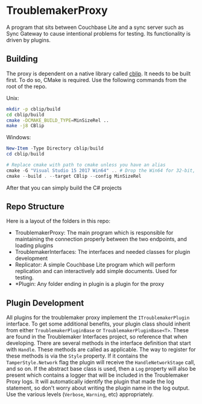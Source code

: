 # TroublemakerProxy
A program that sits between Couchbase Lite and a sync server such as Sync Gateway to cause intentional problems for testing.  Its functionality is driven by plugins.

## Building

The proxy is dependent on a native library called [cblip](https://github.com/couchbaselabs/cblip).  It needs to be built first.  To do so, CMake is required.  Use the following commands from the root of the repo.

Unix:
```sh
mkdir -p cblip/build
cd cblip/build
cmake -DCMAKE_BUILD_TYPE=MinSizeRel ..
make -j8 CBlip
```

Windows:
```powershell
New-Item -Type Directory cblip/build
cd cblip/build

# Replace cmake with path to cmake unless you have an alias
cmake -G "Visual Studio 15 2017 Win64" .. # Drop the Win64 for 32-bit, or change to a different VS version if desired
cmake --build . --target CBlip --config MinSizeRel
```

After that you can simply build the C# projects

## Repo Structure

Here is a layout of the folders in this repo:

- TroublemakerProxy: The main program which is responsible for maintaining the connection properly between the two endpoints, and loading plugins
- TroublemakerInterfaces: The interfaces and needed classes for plugin development
- Replicator: A simple Couchbase Lite program which will perform replication and can interactively add simple documents.  Used for testing.
- \*Plugin: Any folder ending in plugin is a plugin for the proxy

## Plugin Development

All plugins for the troublemaker proxy implement the `ITroublemakerPlugin` interface.  To get some additional benefits, your plugin class should inherit from either `TroublemakerPluginBase` or `TroublemakerPluginBase<T>`.  These are found in the Troublemaker Interfaces project, so reference that when developing.  There are several methods in the interface definition that start with `Handle`.  These methods are called as applicable.  The way to register for these methods is via the `Style` property.  If it contains the `TamperStyle.Network` flag the plugin will receive the `HandleNetworkStage` call, and so on.  If the abstract base class is used, then a `Log` property will also be present which contains a logger that will be included in the Troublemaker Proxy logs.  It will automatically identify the plugin that made the log statement, so don't worry about writing the plugin name in the log output.  Use the various levels (`Verbose`, `Warning`, etc) appropriately.  
